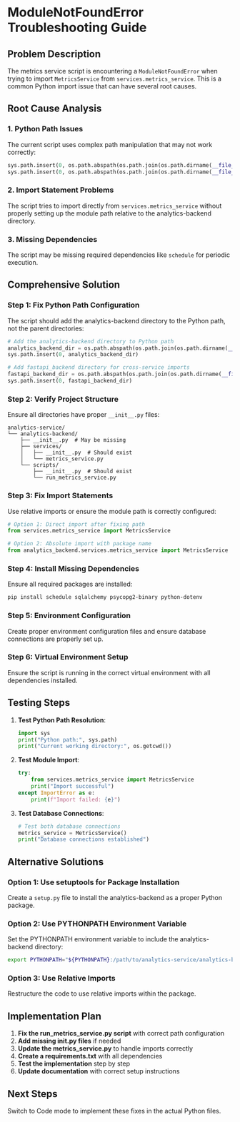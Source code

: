 # ModuleNotFoundError Troubleshooting Guide

## Problem Description
The metrics service script is encountering a `ModuleNotFoundError` when trying to import `MetricsService` from `services.metrics_service`. This is a common Python import issue that can have several root causes.

## Root Cause Analysis

### 1. Python Path Issues
The current script uses complex path manipulation that may not work correctly:
```python
sys.path.insert(0, os.path.abspath(os.path.join(os.path.dirname(__file__), '..', '..', '..', '..')))
sys.path.insert(0, os.path.abspath(os.path.join(os.path.dirname(__file__), '..', '..', '..', 'fastapi_backend')))
```

### 2. Import Statement Problems
The script tries to import directly from `services.metrics_service` without properly setting up the module path relative to the analytics-backend directory.

### 3. Missing Dependencies
The script may be missing required dependencies like `schedule` for periodic execution.

## Comprehensive Solution

### Step 1: Fix Python Path Configuration
The script should add the analytics-backend directory to the Python path, not the parent directories:

```python
# Add the analytics-backend directory to Python path
analytics_backend_dir = os.path.abspath(os.path.join(os.path.dirname(__file__), '..'))
sys.path.insert(0, analytics_backend_dir)

# Add fastapi_backend directory for cross-service imports
fastapi_backend_dir = os.path.abspath(os.path.join(os.path.dirname(__file__), '..', '..', '..', 'fastapi_backend'))
sys.path.insert(0, fastapi_backend_dir)
```

### Step 2: Verify Project Structure
Ensure all directories have proper `__init__.py` files:
```
analytics-service/
└── analytics-backend/
    ├── __init__.py  # May be missing
    ├── services/
    │   ├── __init__.py  # Should exist
    │   └── metrics_service.py
    └── scripts/
        ├── __init__.py  # Should exist
        └── run_metrics_service.py
```

### Step 3: Fix Import Statements
Use relative imports or ensure the module path is correctly configured:

```python
# Option 1: Direct import after fixing path
from services.metrics_service import MetricsService

# Option 2: Absolute import with package name
from analytics_backend.services.metrics_service import MetricsService
```

### Step 4: Install Missing Dependencies
Ensure all required packages are installed:

```bash
pip install schedule sqlalchemy psycopg2-binary python-dotenv
```

### Step 5: Environment Configuration
Create proper environment configuration files and ensure database connections are properly set up.

### Step 6: Virtual Environment Setup
Ensure the script is running in the correct virtual environment with all dependencies installed.

## Testing Steps

1. **Test Python Path Resolution**:
   ```python
   import sys
   print("Python path:", sys.path)
   print("Current working directory:", os.getcwd())
   ```

2. **Test Module Import**:
   ```python
   try:
       from services.metrics_service import MetricsService
       print("Import successful")
   except ImportError as e:
       print(f"Import failed: {e}")
   ```

3. **Test Database Connections**:
   ```python
   # Test both database connections
   metrics_service = MetricsService()
   print("Database connections established")
   ```

## Alternative Solutions

### Option 1: Use setuptools for Package Installation
Create a `setup.py` file to install the analytics-backend as a proper Python package.

### Option 2: Use PYTHONPATH Environment Variable
Set the PYTHONPATH environment variable to include the analytics-backend directory:
```bash
export PYTHONPATH="${PYTHONPATH}:/path/to/analytics-service/analytics-backend"
```

### Option 3: Use Relative Imports
Restructure the code to use relative imports within the package.

## Implementation Plan

1. **Fix the run_metrics_service.py script** with correct path configuration
2. **Add missing __init__.py files** if needed
3. **Update the metrics_service.py** to handle imports correctly
4. **Create a requirements.txt** with all dependencies
5. **Test the implementation** step by step
6. **Update documentation** with correct setup instructions

## Next Steps

Switch to Code mode to implement these fixes in the actual Python files.